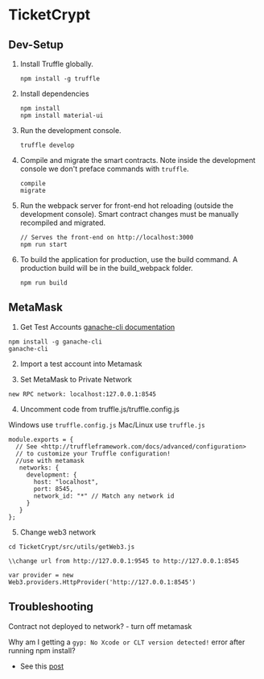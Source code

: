 # TicketCrypt 


## Dev-Setup

1. Install Truffle globally.

    ```
    npm install -g truffle
    ```

2. Install dependencies
    
    ```
    npm install
    npm install material-ui
    ```

3. Run the development console.
	
	```
    truffle develop
    ```

4. Compile and migrate the smart contracts. Note inside the development console we don't preface commands with `truffle`.
    
    ```
    compile
    migrate
    ```

5. Run the webpack server for front-end hot reloading (outside the development console). Smart contract changes must be manually recompiled and migrated.
    
    ```
    // Serves the front-end on http://localhost:3000
    npm run start
    ```

6. To build the application for production, use the build command. A production build will be in the build_webpack folder.
    
    ```
    npm run build
    ```

## MetaMask

1. Get Test Accounts
[ganache-cli documentation](https://github.com/trufflesuite/ganache-cli)

```
npm install -g ganache-cli
ganache-cli
```

2. Import a test account into Metamask

3. Set MetaMask to Private Network

```
new RPC network: localhost:127.0.0.1:8545
```

4. Uncomment code from truffle.js/truffle.config.js

Windows use ```truffle.config.js```
Mac/Linux use ```truffle.js```

```
module.exports = {
  // See <http://truffleframework.com/docs/advanced/configuration>
  // to customize your Truffle configuration!
  //use with metamask
   networks: {
     development: {
       host: "localhost",
       port: 8545,
       network_id: "*" // Match any network id
     }
   }
};
```
5. Change web3 network

```
cd TicketCrypt/src/utils/getWeb3.js

\\change url from http://127.0.0.1:9545 to http://127.0.0.1:8545

var provider = new Web3.providers.HttpProvider('http://127.0.0.1:8545')
```

## Troubleshooting

Contract not deployed to network? - turn off metamask

Why am I getting a `gyp: No Xcode or CLT version detected!` error after running npm install? 
- See this [post](https://stackoverflow.com/questions/27665426/trying-to-install-bcrypt-into-node-project-node-set-up-issues)
